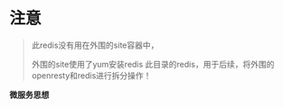 # 注意
> 此redis没有用在外围的site容器中，
>
> 外围的site使用了yum安装redis
>此目录的redis，用于后续，将外围的openresty和redis进行拆分操作！

**微服务思想**